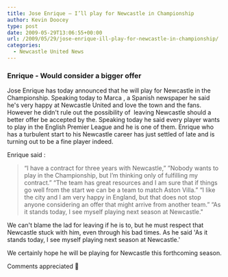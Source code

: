 ```yaml
---
title: Jose Enrique – I’ll play for Newcastle in Championship
author: Kevin Doocey
type: post
date: 2009-05-29T13:06:55+00:00
url: /2009/05/29/jose-enrique-ill-play-for-newcastle-in-championship/
categories:
  - Newcastle United News
---
```


### Enrique - Would consider a bigger offer

Jose Enrique has today announced that he will play for Newcastle in the Championship. Speaking today to Marca , a Spanish newspaper he said he's very happy at Newcastle United and love the town and the fans. However he didn't rule out the possibility of  leaving Newcastle should a better offer be accepted by the. Speaking today he said every player wants to play in the English Premier League and he is one of them. Enrique who has a turbulent start to his Newcastle career has just settled of late and is turning out to be a fine player indeed.

Enrique said :

> “I have a contract for three years with Newcastle,” ”Nobody wants to play in the Championship, but I’m thinking only of fulfilling my contract.”
> “The team has great resources and I am sure that if things go well from the start we can be a team to match Aston Villa.”
> “I like the city and I am very happy in England, but that does not stop anyone considering an offer that might arrive from another team.”
> “As it stands today, I see myself playing next season at Newcastle."

We can't blame the lad for leaving if he is to, but he must respect that Newcastle stuck with him, even through his bad times. As he said
'As it stands today, I see myself playing next season at Newcastle.'

We certainly hope he will be playing for Newcastle this forthcoming season.

Comments appreciated 🙂
